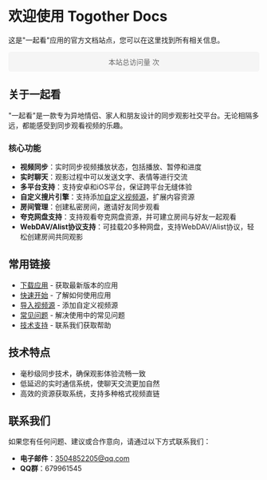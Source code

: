 # 欢迎使用 Togother Docs

这是"一起看"应用的官方文档站点，您可以在这里找到所有相关信息。

<div style="text-align: center; padding: 10px; margin: 10px 0; background-color: #f5f5f5; border-radius: 5px;">
  <script async src="//busuanzi.ibruce.info/busuanzi/2.3/busuanzi.pure.mini.js"></script>
  <span id="busuanzi_container_site_pv" style="font-size: 14px; color: #666;">
    本站总访问量 <span id="busuanzi_value_site_pv" style="font-weight: bold; color: #1976D2;"></span> 次
  </span>
</div>

## 关于一起看

"一起看"是一款专为异地情侣、家人和朋友设计的同步观影社交平台。无论相隔多远，都能感受到同步观看视频的乐趣。

### 核心功能

- **视频同步**：实时同步视频播放状态，包括播放、暂停和进度
- **实时聊天**：观影过程中可以发送文字、表情等进行交流
- **多平台支持**：支持安卓和iOS平台，保证跨平台无缝体验
- **自定义搜片引擎**：支持添加[自定义视频源](guide/import_source.md)，扩展内容资源
- **房间管理**：创建私密房间，邀请好友同步观看
- **夸克网盘支持**：支持观看夸克网盘资源，并可建立房间与好友一起观看
- **WebDAV/Alist协议支持**：可挂载20多种网盘，支持WebDAV/Alist协议，轻松创建房间共同观影

## 常用链接

* [下载应用](download.md) - 获取最新版本的应用
* [快速开始](guide/getting-started.md) - 了解如何使用应用
* [导入视频源](guide/import_source.md) - 添加自定义视频源
* [常见问题](help.md) - 解决使用中的常见问题
* [技术支持](support.md) - 联系我们获取帮助

## 技术特点

- 毫秒级同步技术，确保观影体验流畅一致
- 低延迟的实时通信系统，使聊天交流更加自然
- 高效的资源获取系统，支持多种格式视频直链

## 联系我们

如果您有任何问题、建议或合作意向，请通过以下方式联系我们：

- **电子邮件**：[3504852205@qq.com](mailto:3504852205@qq.com)
- **QQ群**：679961545 